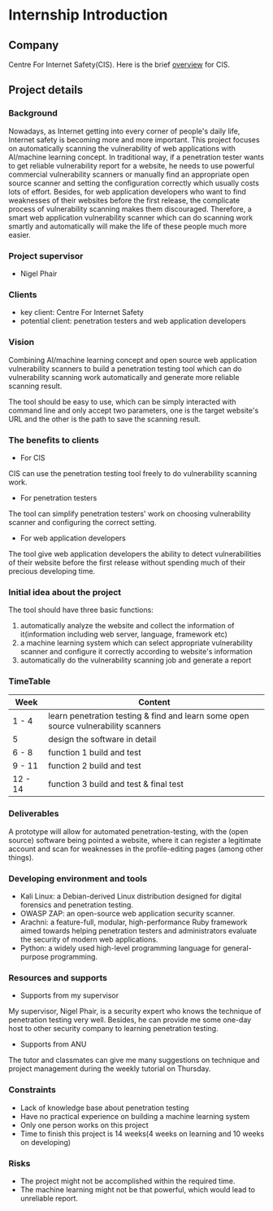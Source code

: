 # Internship Introduction

## Company
Centre For Internet Safety(CIS). Here is the brief [overview](http://www.canberra.edu.au/cis/aboutcis/) for CIS.

## Project details

### Background
Nowadays, as Internet getting into every corner of people's daily life, Internet
safety is becoming more and more important. This project focuses on automatically
scanning the vulnerability of web applications with AI/machine learning concept.
In traditional way, if a penetration tester wants to get reliable vulnerability
report for a website, he needs to use powerful commercial vulnerability scanners
or manually find an appropriate open source scanner and setting the configuration
correctly which usually costs lots of effort. Besides, for web application developers who want
to find weaknesses of their websites before the first release, the complicate process of
vulnerability scanning makes them discouraged. Therefore, a smart web application
vulnerability scanner which can do scanning work smartly and automatically will
make the life of these people much more easier.

### Project supervisor
- Nigel Phair

### Clients
- key client: Centre For Internet Safety
- potential client: penetration testers and web application developers

### Vision
Combining AI/machine learning concept and open source web application
vulnerability scanners to build a penetration testing tool which can do vulnerability
scanning work automatically and generate more reliable scanning result.

The tool should be easy to use, which can be simply interacted with command line and only accept two parameters, one is the
target website's URL and the other is the path to save the scanning result.

### The benefits to clients
- For CIS

 CIS can use the penetration testing tool freely to do vulnerability scanning work.
- For penetration testers

 The tool can simplify penetration testers' work on choosing vulnerability scanner and
 configuring the correct setting.
- For web application developers

 The tool give web application developers the ability to detect vulnerabilities of their
website before the first release without spending much of their precious developing
time.

### Initial idea about the project
The tool should have three basic functions:
1. automatically analyze the website and collect the information of it(information including web server, language, framework etc)
2. a machine learning system which can select appropriate vulnerability scanner and configure it correctly according to website's information
3. automatically do the vulnerability scanning job and generate a report

### TimeTable
|Week       |Content              |
|-----------|---------------------|
|1 - 4|learn penetration testing & find and learn some open source vulnerability scanners
|5|design the software in detail|
|6 - 8|function 1 build and test|
|9 - 11|function 2 build and test|
|12 - 14|function 3 build and test & final test|

### Deliverables
A prototype will allow for automated penetration-testing, with the (open source) software being pointed a website, where it can register a legitimate account and scan for weaknesses in the profile-editing pages (among other things).

### Developing environment and tools
- Kali Linux: a Debian-derived Linux distribution designed for digital forensics and penetration testing.
- OWASP ZAP: an open-source web application security scanner.
- Arachni: a feature-full, modular, high-performance Ruby framework aimed towards helping penetration testers and administrators evaluate the security of modern web applications.
- Python: a widely used high-level programming language for general-purpose programming.

### Resources and supports
- Supports from my supervisor

 My supervisor, Nigel Phair, is a security expert who knows the technique of penetration testing very well. Besides, he can provide me some one-day host to other security company to learning penetration testing.
- Supports from ANU

 The tutor and classmates can give me many suggestions on technique and project management
during the weekly tutorial on Thursday.

### Constraints
- Lack of knowledge base about penetration testing
- Have no practical experience on building a machine learning system
- Only one person works on this project
- Time to finish this project is 14 weeks(4 weeks on learning and 10 weeks on developing)

### Risks
- The project might not be accomplished within the required time.
- The machine learning might not be that powerful, which would lead to unreliable report.
